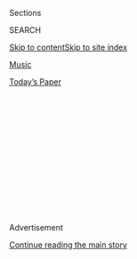 <div id="app">

<div>

<div>

<div>

<div class="NYTAppHideMasthead css-1q2w90k e1suatyy0">

<div class="section css-ui9rw0 e1suatyy2">

<div class="css-eph4ug er09x8g0">

<div class="css-6n7j50">

</div>

<span class="css-1dv1kvn">Sections</span>

<div class="css-10488qs">

<span class="css-1dv1kvn">SEARCH</span>

</div>

[Skip to content](#site-content)[Skip to site
index](#site-index)

</div>

<div id="masthead-section-label" class="css-1wr3we4 eaxe0e00">

[Music](https://www.nytimes3xbfgragh.onion/section/arts/music)

</div>

<div class="css-10698na e1huz5gh0">

</div>

</div>

<div id="masthead-bar-one" class="section hasLinks css-15hmgas e1csuq9d3">

<div class="css-uqyvli e1csuq9d0">

</div>

<div class="css-1uqjmks e1csuq9d1">

</div>

<div class="css-9e9ivx">

[](https://myaccount.nytimes3xbfgragh.onion/auth/login?response_type=cookie&client_id=vi)

</div>

<div class="css-1bvtpon e1csuq9d2">

[Today’s
Paper](https://www.nytimes3xbfgragh.onion/section/todayspaper)

</div>

</div>

</div>

</div>

<div data-aria-hidden="false">

<div id="site-content" data-role="main">

<div>

<div class="css-1aor85t" style="opacity:0.000000001;z-index:-1;visibility:hidden">

<div class="css-1hqnpie">

<div class="css-epjblv">

<span class="css-17xtcya">[Music](/section/arts/music)</span><span class="css-x15j1o">|</span><span class="css-fwqvlz">Review:
Grace Jones Headlines a Bold Afropunk Festival
Lineup</span>

</div>

<div class="css-k008qs">

<div class="css-1iwv8en">

<span class="css-18z7m18"></span>

<div>

</div>

</div>

<span class="css-1n6z4y">https://nyti.ms/1V2Wkco</span>

<div class="css-1705lsu">

<div class="css-4xjgmj">

<div class="css-4skfbu" data-role="toolbar" data-aria-label="Social Media Share buttons, Save button, and Comments Panel with current comment count" data-testid="share-tools">

  - 
  - 
  - 
  - 
    
    <div class="css-6n7j50">
    
    </div>

  - 

</div>

</div>

</div>

</div>

</div>

</div>

<div class="css-13pd83m">

</div>

<div id="top-wrapper" class="css-1sy8kpn">

<div id="top-slug" class="css-l9onyx">

Advertisement

</div>

[Continue reading the main
story](#after-top)

<div class="ad top-wrapper" style="text-align:center;height:100%;display:block;min-height:250px">

<div id="top" class="place-ad" data-position="top" data-size-key="top">

</div>

</div>

<div id="after-top">

</div>

</div>

<div id="sponsor-wrapper" class="css-1hyfx7x">

<div id="sponsor-slug" class="css-19vbshk">

Supported by

</div>

[Continue reading the main
story](#after-sponsor)

<div id="sponsor" class="ad sponsor-wrapper" style="text-align:center;height:100%;display:block">

</div>

<div id="after-sponsor">

</div>

</div>

<div class="css-1vkm6nb ehdk2mb0">

# Review: Grace Jones Headlines a Bold Afropunk Festival Lineup

</div>

<div class="css-79elbk" data-testid="photoviewer-wrapper">

<div class="css-z3e15g" data-testid="photoviewer-wrapper-hidden">

</div>

<div class="css-1a48zt4 ehw59r15" data-testid="photoviewer-children">

![<span class="css-16f3y1r e13ogyst0" data-aria-hidden="true">Grace
Jones was the headliner at the Afropunk
Festival.</span><span class="css-cnj6d5 e1z0qqy90" itemprop="copyrightHolder"><span class="css-1ly73wi e1tej78p0">Credit...</span><span><span>Nicole
Fara Silver for The New York
Times</span></span></span>](https://static01.graylady3jvrrxbe.onion/images/2015/08/24/arts/24AFROPUNK1/24AFROPUNK1-articleLarge.jpg?quality=75&auto=webp&disable=upscale)

</div>

</div>

<div class="css-xt80pu e12qa4dv0">

<div class="css-18e8msd">

<div class="css-vp77d3 epjyd6m0">

<div class="css-1baulvz">

By [<span class="css-1baulvz last-byline" itemprop="name">Ben
Ratliff</span>](http://www.nytimes3xbfgragh.onion/by/ben-ratliff)

</div>

</div>

  - Aug. 23,
    2015

  - 
    
    <div class="css-4xjgmj">
    
    <div class="css-d8bdto" data-role="toolbar" data-aria-label="Social Media Share buttons, Save button, and Comments Panel with current comment count" data-testid="share-tools">
    
      - 
      - 
      - 
      - 
        
        <div class="css-6n7j50">
        
        </div>
    
      - 
    
    </div>
    
    </div>

</div>

</div>

<div class="section meteredContent css-1r7ky0e" name="articleBody" itemprop="articleBody">

<div class="css-1fanzo5 StoryBodyCompanionColumn">

<div class="css-53u6y8">

“Maybe I should take off my shoes and go totally tribal,” Grace Jones
said.

At the end of the first night of this year’s
[Afropunk](http://afropunkfest.com/) Festival, on Saturday, she was
wearing very little: an under-bust corset, sheer tights and white body
paint in stripes and patterns. Which is to say that she was topless,
though by that point she’d been through a succession of wraps, gowns,
science-fiction headdresses and a skull mask. She sat down on a stage
riser, removed one of her high heels and pretended to throw it at the
audience, but held on. “That was childish,” she admitted, and
cackled.

</div>

</div>

<div class="css-79elbk" data-testid="photoviewer-wrapper">

<div class="css-z3e15g" data-testid="photoviewer-wrapper-hidden">

</div>

<div class="css-1a48zt4 ehw59r15" data-testid="photoviewer-children">

![<span class="css-16f3y1r e13ogyst0" data-aria-hidden="true">Kelis</span><span class="css-cnj6d5 e1z0qqy90" itemprop="copyrightHolder"><span class="css-1ly73wi e1tej78p0">Credit...</span><span>Nicole
Fara Silver for The New York
Times</span></span>](https://static01.graylady3jvrrxbe.onion/images/2015/08/24/arts/24AFROPUNK2/24AFROPUNK2-articleLarge.jpg?quality=75&auto=webp&disable=upscale)

</div>

</div>

<div class="css-1fanzo5 StoryBodyCompanionColumn">

<div class="css-53u6y8">

Then she picked up a hula hoop, stepped into it, and put it to use. For
all of her final song, “Slave to the Rhythm,” she kept the hoop going:
through its symphonic swells and its negative spaces, through her deep,
severe long-tones and incidental muttering, through introductions of
band members and a reference to her forthcoming autobiography.

</div>

</div>

<div class="css-1fanzo5 StoryBodyCompanionColumn">

<div class="css-53u6y8">

At 67, Ms. Jones’s confidence is extreme but relaxed; her whole
enterprise is bold, honest, provocative and peaceful, like the event she
was headlining. It was the 11th year of Afropunk, now held in Commodore
Barry Park in Fort Greene, Brooklyn, a two-day festival of black arts
and culture that started from underground energies in punk, hip-hop and
much else. It hasn’t let go of the margins, but has inevitably moved
toward the
center.

</div>

</div>

<div class="css-79elbk" data-testid="photoviewer-wrapper">

<div class="css-z3e15g" data-testid="photoviewer-wrapper-hidden">

</div>

<div class="css-1a48zt4 ehw59r15" data-testid="photoviewer-children">

<div class="css-1xdhyk6 erfvjey0">

<span class="css-1ly73wi e1tej78p0">Image</span>

<div class="css-zjzyr8">

<div data-testid="lazyimage-container" style="height:264.22222222222223px">

</div>

</div>

</div>

<span class="css-16f3y1r e13ogyst0" data-aria-hidden="true">Lauryn
Hill</span><span class="css-cnj6d5 e1z0qqy90" itemprop="copyrightHolder"><span class="css-1ly73wi e1tej78p0">Credit...</span><span>Nicole
Fara Silver for The New York Times</span></span>

</div>

</div>

<div class="css-1fanzo5 StoryBodyCompanionColumn">

<div class="css-53u6y8">

You could ask what center, or notice that old centers can change their
meanings from year to year. Kelis, who performed Saturday, was a
commercial pop star at the beginning of the aughts, and has grown toward
meta-R\&B; SZA, also in Saturday’s lineup, convincingly folded new
avant-garde aesthetics into soft-edged 1980s funk and soul.

And Lenny Kravitz, a mainstream rock-radio staple, was scheduled to
close out Sunday’s lineup, which could be the clearest indication that
the festival has progressed into a different phase — as well as the fact
that starting this year the festival is no longer free. Admission was
$45 for a single day and $75 for the weekend, though you could volunteer
your services for a few hours to earn a ticket. None of which kept
people away: The festival organizers estimated the crowd at 30,000 each
day. On Saturday the park was packed, hot, and intense, with three
stages, vendors, and long lines for just about
everything.

</div>

</div>

<div class="css-79elbk" data-testid="photoviewer-wrapper">

<div class="css-z3e15g" data-testid="photoviewer-wrapper-hidden">

</div>

<div class="css-1a48zt4 ehw59r15" data-testid="photoviewer-children">

<div class="css-1xdhyk6 erfvjey0">

<span class="css-1ly73wi e1tej78p0">Image</span>

<div class="css-zjzyr8">

<div data-testid="lazyimage-container" style="height:252.62222222222223px">

</div>

</div>

</div>

<span class="css-16f3y1r e13ogyst0" data-aria-hidden="true">SZA</span><span class="css-cnj6d5 e1z0qqy90" itemprop="copyrightHolder"><span class="css-1ly73wi e1tej78p0">Credit...</span><span>Nicole
Fara Silver for The New York Times</span></span>

</div>

</div>

<div class="css-1fanzo5 StoryBodyCompanionColumn">

<div class="css-53u6y8">

Striking, commanding, and chiding as she was, Ms. Jones acted as a
cooling service. She never seemed too far from laughing or making funny
interjections, mostly in reference to her own songs and story, with the
assumption that you knew it all. She has the gifts of her gothic voice,
and her slow, imposing movements, like a series of unfoldings. (At one
point she draped a long leg over the railing of an elevated perch at the
back of the stage, leaned backward and didn’t need to do much but hold
the pose.) And she has her band, which articulated the cool, mysterious
feeling of her songs, in which reggae, rock, cabaret and electronic-pop
swirl together: The space-dub in “Private Life,” the robotic new wave in
her version of Roxy Music’s “Love Is the Drug,” the frothy Antillean
party groove in a new, unreleased song, “Shenanigans.”

</div>

</div>

<div class="css-1fanzo5 StoryBodyCompanionColumn">

<div class="css-53u6y8">

Lauryn Hill preceded her with a concise but immediate performance of
songs that flowed into one another, including “Peace of Mind,” “Mr.
Intentional,” and “Ex-Factor.” Seated most of the time with an acoustic
guitar — she started 40 minutes late and had her lights and sound turned
off early as a result — she sang and rapped and cued the band through
hard, surging, urgent vamps: sort of soul, sort of gospel, sort of
Afrobeat, rolling on as if it could have continued much longer.

Death Grips, on a smaller stage right after Ms. Hill’s set, played with
a similarly uninterrupted, flow-through feeling, though way more
explosive and less legible, and with zero sentimentality. Through five
years of confounding moves against record companies and its own
listeners (the band announced last year that it would break up, but who
knows?), its sound has held steady: A punk-noise-rap hybrid with Zach
Hill’s assaultive live drums, MC Ride’s bellowing warnings and a general
air of police-state dread and negativity. But the good feeling of the
festival accommodated them too: hundreds of fans near the stage jumped
in coordination to the jagged beats; behind that front flank, there was
more general pleasure in the audience than I’ve seen at their shows in
the past.

</div>

</div>

</div>

<div>

</div>

<div>

</div>

<div>

</div>

<div>

<div id="bottom-wrapper" class="css-1ede5it">

<div id="bottom-slug" class="css-l9onyx">

Advertisement

</div>

[Continue reading the main
story](#after-bottom)

<div id="bottom" class="ad bottom-wrapper" style="text-align:center;height:100%;display:block;min-height:90px">

</div>

<div id="after-bottom">

</div>

</div>

</div>

</div>

</div>

## Site Index

<div>

</div>

## Site Information Navigation

  - [© <span>2020</span> <span>The New York Times
    Company</span>](https://help.nytimes3xbfgragh.onion/hc/en-us/articles/115014792127-Copyright-notice)

<!-- end list -->

  - [NYTCo](https://www.nytco.com/)
  - [Contact
    Us](https://help.nytimes3xbfgragh.onion/hc/en-us/articles/115015385887-Contact-Us)
  - [Work with us](https://www.nytco.com/careers/)
  - [Advertise](https://nytmediakit.com/)
  - [T Brand Studio](http://www.tbrandstudio.com/)
  - [Your Ad
    Choices](https://www.nytimes3xbfgragh.onion/privacy/cookie-policy#how-do-i-manage-trackers)
  - [Privacy](https://www.nytimes3xbfgragh.onion/privacy)
  - [Terms of
    Service](https://help.nytimes3xbfgragh.onion/hc/en-us/articles/115014893428-Terms-of-service)
  - [Terms of
    Sale](https://help.nytimes3xbfgragh.onion/hc/en-us/articles/115014893968-Terms-of-sale)
  - [Site
    Map](https://spiderbites.nytimes3xbfgragh.onion)
  - [Help](https://help.nytimes3xbfgragh.onion/hc/en-us)
  - [Subscriptions](https://www.nytimes3xbfgragh.onion/subscription?campaignId=37WXW)

</div>

</div>

</div>

</div>
